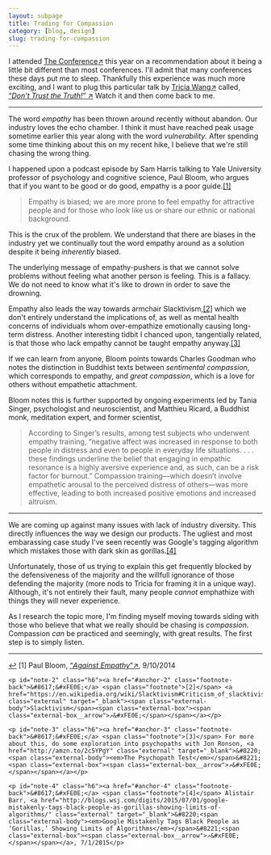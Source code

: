 ```yaml
---
layout: subpage
title: Trading for Compassion
category: [blog, design]
slug: trading-for-compassion
---
```

I attended <a href="https://2016.theconference.se/" class="external" target="_blank"><span class="external-body">The Conference</span><span class="external-box"><span class="external-box__arrow">↗&#xFE0E;</span></span></a> this year on a recommendation about it being a little bit different than most conferences. I'll admit that many conferences these days put me to sleep. Thankfully this experience was much more exciting, and I want to plug this particular talk by <a href="https://twitter.com/triciawang" class="external" target="_blank"><span class="external-body">Tricia Wang</span><span class="external-box"><span class="external-box__arrow">↗&#xFE0E;</span></span></a> called, <a href="http://videos.theconference.se/dont-trust-the-truth" class="external" target="_blank">&#8220;<span class="external-body"><em>Don't Trust the Truth!</em></span>&#8221; <span class="external-box"><span class="external-box__arrow">↗&#xFE0E;</span></span></a> Watch it and then come back to me.

<hr class="small">

The word *empathy* has been thrown around recently without abandon. Our industry loves the echo chamber. I think it must have reached peak usage sometime earlier this year along with the word *vulnerability*. After spending some time thinking about this on my recent hike, I believe that we're still chasing the wrong thing.

I happened upon a podcast episode by Sam Harris talking to Yale University professor of psychology and cognitive science, Paul Bloom, who argues that if you want to be good or do good, empathy is a poor guide.<a id="anchor-1" href="#note-1" class="fieldnotes-anchor">[1]</a> 

> Empathy is biased; we are more prone to feel empathy for attractive people and for those who look like us or share our ethnic or national background.

This is the crux of the problem. We understand that there are biases in the industry yet we continually tout the word empathy around as a solution despite it being *inherently* biased.

The underlying message of empathy-pushers is that we cannot solve problems without feeling what another person is feeling. This is a fallacy. We do not need to know what it's like to drown in order to save the drowning.

Empathy also leads the way towards armchair Slacktivism,<a id="anchor-2" href="#note-2" class="fieldnotes-anchor">[2]</a> which we don't entirely understand the implications of, as well as mental health concerns of individuals whom over-empathize emotionally causing long-term distress. Another interesting tidbit I chanced upon, tangentially related, is that those who lack empathy cannot be taught empathy anyway.<a id="anchor-3" href="#note-3" class="fieldnotes-anchor">[3]</a> 

If we can learn from anyone, Bloom points towards Charles Goodman who notes the distinction in Buddhist texts between *sentimental compassion*, which corresponds to empathy, and *great compassion*, which is a love for others without empathetic attachment. 

Bloom notes this is further supported by ongoing experiments led by Tania Singer, psychologist and neuroscientist, and Matthieu Ricard, a Buddhist monk, meditation expert, and former scientist,

> According to Singer’s results, among test subjects who underwent empathy training, “negative affect was increased in response to both people in distress and even to people in everyday life situations. . . . these findings underline the belief that engaging in empathic resonance is a highly aversive experience and, as such, can be a risk factor for burnout.” Compassion training—which doesn’t involve empathetic arousal to the perceived distress of others—was more effective, leading to both increased positive emotions and increased altruism.

<hr class="small">

We are coming up against many issues with lack of industry diversity. This directly influences the way we design our products. The ugliest and most embarassing case study I've seen recently was Google's tagging algorithm which mistakes those with dark skin as gorillas.<a id="anchor-4" href="#note-4" class="fieldnotes-anchor">[4]</a> 

Unfortunately, those of us trying to explain this get frequently blocked by the defensiveness of the majority and the willfull ignorance of those defending the majority (more nods to Tricia for framing it in a unique way). Although, it's not entirely their fault, many people *cannot* emphathize with things they will never experience.

As I research the topic more, I'm finding myself moving towards siding with those who believe that what we really should be chasing is *compassion*. Compassion *can* be practiced and seemingly, with great results. The first step is to simply listen.

<hr class="small">

<div class="fieldnotes">
    <p id="note-1" class="h6"><a href="#anchor-1" class="footnote-back">&#8617;&#xFE0E;</a> <span class="footnote">[1]</span> Paul Bloom, <a href="http://bostonreview.net/forum/paul-bloom-against-empathy" class="external" target="_blank">&#8220;<span class="external-body"><em>Against Empathy</em></span>&#8221;<span class="external-box"><span class="external-box__arrow">↗&#xFE0E;</span></span></a>, 9/10/2014</p>

    <p id="note-2" class="h6"><a href="#anchor-2" class="footnote-back">&#8617;&#xFE0E;</a> <span class="footnote">[2]</span> <a href="https://en.wikipedia.org/wiki/Slacktivism#Criticism_of_slacktivism)" class="external" target="_blank"><span class="external-body">Slacktivism</span><span class="external-box"><span class="external-box__arrow">↗&#xFE0E;</span></span></a></p>

    <p id="note-3" class="h6"><a href="#anchor-3" class="footnote-back">&#8617;&#xFE0E;</a> <span class="footnote">[3]</span> For more about this, do some exploration into psychopaths with Jon Ronson, <a href="http://amzn.to/2c5YPgY" class="external" target="_blank">&#8220;<span class="external-body"><em>The Psychopath Test</em></span>&#8221;<span class="external-box"><span class="external-box__arrow">↗&#xFE0E;</span></span></a></p>

    <p id="note-4" class="h6"><a href="#anchor-4" class="footnote-back">&#8617;&#xFE0E;</a> <span class="footnote">[4]</span> Alistair Barr, <a href="http://blogs.wsj.com/digits/2015/07/01/google-mistakenly-tags-black-people-as-gorillas-showing-limits-of-algorithms/" class="external" target="_blank">&#8220;<span class="external-body"><em>Google Mistakenly Tags Black People as ‘Gorillas,’ Showing Limits of Algorithms</em></span>&#8221;<span class="external-box"><span class="external-box__arrow">↗&#xFE0E;</span></span></a>, 7/1/2015</p>
</div>